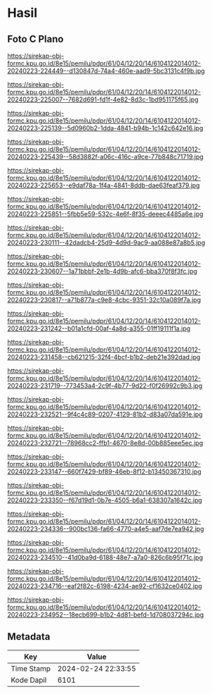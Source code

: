 # Hasil

## Foto C Plano

https://sirekap-obj-formc.kpu.go.id/8e15/pemilu/pdpr/61/04/12/20/14/6104122014012-20240223-224449--d130847d-74a4-460e-aad9-5bc3131c4f9b.jpg

https://sirekap-obj-formc.kpu.go.id/8e15/pemilu/pdpr/61/04/12/20/14/6104122014012-20240223-225007--7682d691-fd1f-4e82-8d3c-1bd951175f65.jpg

https://sirekap-obj-formc.kpu.go.id/8e15/pemilu/pdpr/61/04/12/20/14/6104122014012-20240223-225139--5d0960b2-1dda-4841-b94b-1c142c642e16.jpg

https://sirekap-obj-formc.kpu.go.id/8e15/pemilu/pdpr/61/04/12/20/14/6104122014012-20240223-225439--58d3882f-a06c-416c-a9ce-77b848c71719.jpg

https://sirekap-obj-formc.kpu.go.id/8e15/pemilu/pdpr/61/04/12/20/14/6104122014012-20240223-225653--e9daf78a-1f4a-4841-8ddb-dae63feaf379.jpg

https://sirekap-obj-formc.kpu.go.id/8e15/pemilu/pdpr/61/04/12/20/14/6104122014012-20240223-225851--5fbb5e59-532c-4e6f-8f35-deeec4485a6e.jpg

https://sirekap-obj-formc.kpu.go.id/8e15/pemilu/pdpr/61/04/12/20/14/6104122014012-20240223-230111--42dadcb4-25d9-4d9d-9ac9-aa088e87a8b5.jpg

https://sirekap-obj-formc.kpu.go.id/8e15/pemilu/pdpr/61/04/12/20/14/6104122014012-20240223-230607--1a71bbbf-2e1b-4d9b-afc6-bba370f8f3fc.jpg

https://sirekap-obj-formc.kpu.go.id/8e15/pemilu/pdpr/61/04/12/20/14/6104122014012-20240223-230817--a71b877a-c9e8-4cbc-9351-32c10a089f7a.jpg

https://sirekap-obj-formc.kpu.go.id/8e15/pemilu/pdpr/61/04/12/20/14/6104122014012-20240223-231242--b01a1cfd-00af-4a8d-a355-01ff19111f1a.jpg

https://sirekap-obj-formc.kpu.go.id/8e15/pemilu/pdpr/61/04/12/20/14/6104122014012-20240223-231458--cb621215-32f4-4bcf-b1b2-deb21e392dad.jpg

https://sirekap-obj-formc.kpu.go.id/8e15/pemilu/pdpr/61/04/12/20/14/6104122014012-20240223-231719--773453a4-2c9f-4b77-9d22-f0f26992c9b3.jpg

https://sirekap-obj-formc.kpu.go.id/8e15/pemilu/pdpr/61/04/12/20/14/6104122014012-20240223-232521--9f4c4c89-0207-4129-81b2-d83a07da591e.jpg

https://sirekap-obj-formc.kpu.go.id/8e15/pemilu/pdpr/61/04/12/20/14/6104122014012-20240223-232721--78968cc2-ffb1-4670-8e8d-00b885eee5ec.jpg

https://sirekap-obj-formc.kpu.go.id/8e15/pemilu/pdpr/61/04/12/20/14/6104122014012-20240223-233147--660f7429-bf89-46eb-8f12-b13450367310.jpg

https://sirekap-obj-formc.kpu.go.id/8e15/pemilu/pdpr/61/04/12/20/14/6104122014012-20240223-233350--f67d19d1-0b7e-4505-b6a1-638307a1642c.jpg

https://sirekap-obj-formc.kpu.go.id/8e15/pemilu/pdpr/61/04/12/20/14/6104122014012-20240223-234336--900bc136-fa66-4770-a4e5-aaf7de7ea942.jpg

https://sirekap-obj-formc.kpu.go.id/8e15/pemilu/pdpr/61/04/12/20/14/6104122014012-20240223-234510--41d0ba9d-6188-48e7-a7a0-826c6b95f71c.jpg

https://sirekap-obj-formc.kpu.go.id/8e15/pemilu/pdpr/61/04/12/20/14/6104122014012-20240223-234716--eaf2f82c-6198-4234-ae92-cf1632ce0402.jpg

https://sirekap-obj-formc.kpu.go.id/8e15/pemilu/pdpr/61/04/12/20/14/6104122014012-20240223-234952--18ecb699-b1b2-4d81-befd-1d708037294c.jpg


## Metadata

| Key        | Value               |
| ---------- | ------------------- |
| Time Stamp | 2024-02-24 22:33:55 |
| Kode Dapil | 6101                |



